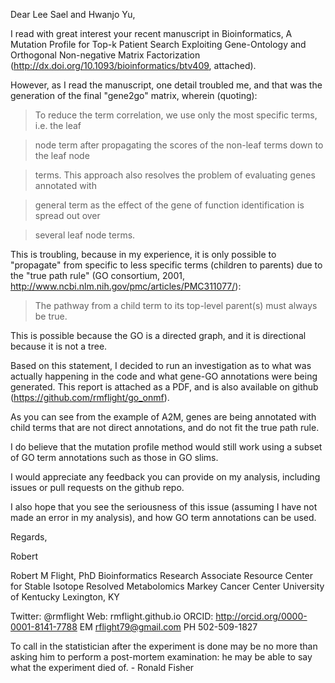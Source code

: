 Dear Lee Sael and Hwanjo Yu,

I read with great interest your recent manuscript in Bioinformatics, A Mutation Profile for Top-k Patient Search Exploiting Gene-Ontology and Orthogonal Non-negative Matrix Factorization (http://dx.doi.org/10.1093/bioinformatics/btv409, attached). 

However, as I read the manuscript, one detail troubled me, and that was the generation of the final "gene2go" matrix, wherein (quoting): 

> To reduce the term correlation, we use only the most specific terms, i.e. the leaf 

> node term after propagating the scores of the non-leaf terms down to the leaf node 

> terms. This approach also resolves the problem of evaluating genes annotated with 

> general term as the effect of the gene of function identification is spread out over 

> several leaf node terms.

This is troubling, because in my experience, it is only possible to "propagate" from specific to less specific terms (children to parents) due to the "true path rule" (GO consortium, 2001, http://www.ncbi.nlm.nih.gov/pmc/articles/PMC311077/):

> The pathway from a child term to its top-level parent(s) must always be true.

This is possible because the GO is a directed graph, and it is directional because it is not a tree.

Based on this statement, I decided to run an investigation as to what was actually happening in the code and what gene-GO annotations were being generated. This report is attached as a PDF, and is also available on github (https://github.com/rmflight/go_onmf). 

As you can see from the example of A2M, genes are being annotated with child terms that are not direct annotations, and do not fit the true path rule.

I do believe that the mutation profile method would still work using a subset of GO term annotations such as those in GO slims.

I would appreciate any feedback you can provide on my analysis, including issues or pull requests on the github repo.

I also hope that you see the seriousness of this issue (assuming I have not made an error in my analysis), and how GO term annotations can be used.

Regards,

Robert

Robert M Flight, PhD
Bioinformatics Research Associate
Resource Center for Stable Isotope Resolved Metabolomics
Markey Cancer Center
University of Kentucky
Lexington, KY

Twitter: @rmflight
Web: rmflight.github.io
ORCID: http://orcid.org/0000-0001-8141-7788
EM rflight79@gmail.com
PH 502-509-1827

To call in the statistician after the experiment is done may be no more than asking him to perform a post-mortem examination: he may be able to say what the experiment died of. - Ronald Fisher
